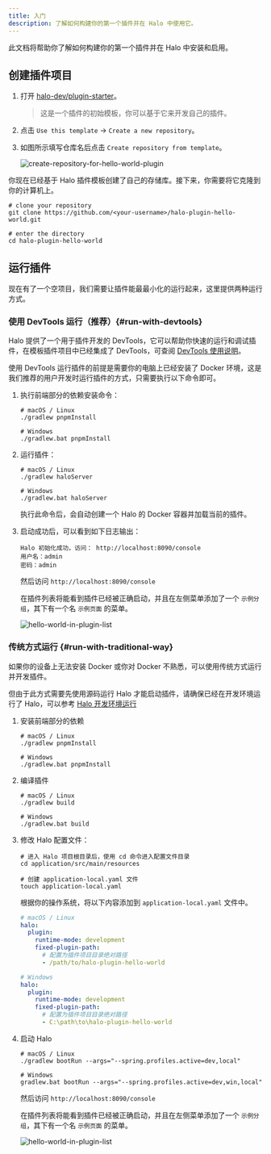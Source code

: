 ```yaml
---
title: 入门
description: 了解如何构建你的第一个插件并在 Halo 中使用它。
---
```


此文档将帮助你了解如何构建你的第一个插件并在 Halo 中安装和启用。

## 创建插件项目

1. 打开 [halo-dev/plugin-starter](https://github.com/halo-dev/plugin-starter)。

   > 这是一个插件的初始模板，你可以基于它来开发自己的插件。

2. 点击 `Use this template` -> `Create a new repository`。
3. 如图所示填写仓库名后点击 `Create repository from template`。

   ![create-repository-for-hello-world-plugin](/img/create-repository-for-hello-world-plugin.png)

你现在已经基于 Halo 插件模板创建了自己的存储库。接下来，你需要将它克隆到你的计算机上。

```shell
# clone your repository
git clone https://github.com/<your-username>/halo-plugin-hello-world.git

# enter the directory
cd halo-plugin-hello-world
```

## 运行插件

现在有了一个空项目，我们需要让插件能最最小化的运行起来，这里提供两种运行方式。

### 使用 DevTools 运行（推荐）{#run-with-devtools}

Halo 提供了一个用于插件开发的 DevTools，它可以帮助你快速的运行和调试插件，在模板插件项目中已经集成了 DevTools，可查阅 [DevTools 使用说明](./basics/devtools.md)。

使用 DevTools 运行插件的前提是需要你的电脑上已经安装了 Docker 环境，这是我们推荐的用户开发时运行插件的方式，只需要执行以下命令即可。

1. 执行前端部分的依赖安装命令：

   ```shell
   # macOS / Linux
   ./gradlew pnpmInstall

   # Windows
   ./gradlew.bat pnpmInstall
   ```

2. 运行插件：

   ```shell
   # macOS / Linux
   ./gradlew haloServer

   # Windows
   ./gradlew.bat haloServer
   ```

   执行此命令后，会自动创建一个 Halo 的 Docker 容器并加载当前的插件。

3. 启动成功后，可以看到如下日志输出：

   ```shell
   Halo 初始化成功，访问： http://localhost:8090/console
   用户名：admin
   密码：admin
   ```

   然后访问 `http://localhost:8090/console`

   在插件列表将能看到插件已经被正确启动，并且在左侧菜单添加了一个 `示例分组`，其下有一个名 `示例页面` 的菜单。

   ![hello-world-in-plugin-list](/img/plugin-hello-world.png)

### 传统方式运行 {#run-with-traditional-way}

如果你的设备上无法安装 Docker 或你对 Docker 不熟悉，可以使用传统方式运行并开发插件。

但由于此方式需要先使用源码运行 Halo 才能启动插件，请确保已经在开发环境运行了 Halo，可以参考 [Halo 开发环境运行](../core/run.md)

1. 安装前端部分的依赖

   ```shell
   # macOS / Linux
   ./gradlew pnpmInstall

   # Windows
   ./gradlew.bat pnpmInstall
   ```

2. 编译插件

   ```shell
   # macOS / Linux
   ./gradlew build

   # Windows
   ./gradlew.bat build
   ```

3. 修改 Halo 配置文件：

   ```shell
   # 进入 Halo 项目根目录后，使用 cd 命令进入配置文件目录
   cd application/src/main/resources

   # 创建 application-local.yaml 文件
   touch application-local.yaml
   ```

   根据你的操作系统，将以下内容添加到 `application-local.yaml` 文件中。

   ```yaml
   # macOS / Linux
   halo:
     plugin:
       runtime-mode: development
       fixed-plugin-path:
         # 配置为插件项目目录绝对路径
         - /path/to/halo-plugin-hello-world

   # Windows
   halo:
     plugin:
       runtime-mode: development
       fixed-plugin-path:
         # 配置为插件项目目录绝对路径
         - C:\path\to\halo-plugin-hello-world
   ```

4. 启动 Halo

   ```shell
   # macOS / Linux
   ./gradlew bootRun --args="--spring.profiles.active=dev,local"

   # Windows
   gradlew.bat bootRun --args="--spring.profiles.active=dev,win,local"
   ```

   然后访问 `http://localhost:8090/console`

   在插件列表将能看到插件已经被正确启动，并且在左侧菜单添加了一个 `示例分组`，其下有一个名 `示例页面` 的菜单。

   ![hello-world-in-plugin-list](/img/plugin-hello-world.png)
